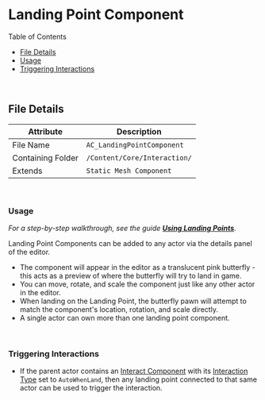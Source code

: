 # Landing Point Component

Table of Contents

- [File Details](#file-details)
- [Usage](#usage)
- [Triggering Interactions](#triggering-interactions)

<br>

## File Details

| Attribute         | Description                  |
| ----------------- | ---------------------------- |
| File Name         | `AC_LandingPointComponent`   |
| Containing Folder | `/Content/Core/Interaction/` |
| Extends           | `Static Mesh Component`      |

<br>

### Usage

*For a step-by-step walkthrough, see the guide [**Using Landing Points**](../../Guides/LandingPoints/UsingLandingPoints.md).*



Landing Point Components can be added to any actor via the details panel of the editor.


- The component will appear in the editor as a translucent pink butterfly - this acts as a preview of where the butterfly will try to land in game.
- You can move, rotate, and scale the component just like any other actor in the editor.
- When landing on the Landing Point, the butterfly pawn will attempt to match the component's location, rotation, and scale directly. 
- A single actor can own more than one landing point component.

<br>

### Triggering Interactions

- If the parent actor contains an [Interact Component](../Interaction_System/InteractComponent.md) with its [Interaction Type](../Interaction_System/InteractionTypes.md) set to `AutoWhenLand`, then any landing point connected to that same actor can be used to trigger the interaction.

<br>


